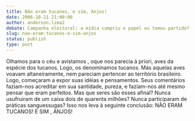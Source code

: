 ```yaml
---
title: Não eram tucanos, e sim, Anjos!
date: 2006-10-21 21:00:00
author: anderson.lima2
debate: Campanha eleitoral: a mídia cumpriu o papel ou tomou partido?
slug: nao-eram-tucanos-e-sim-anjos
status: publish 
type: post
---
```


Olhamos para o céu e avistamos , oque nos parecia à priori, aves da espécie dos tucanos. Logo, os denominamos tucanos. Más aquelas aves voavam altaneiramente, nem pareciam pertencer ao território brasileiro. Logo, começaram a expor suas idéias e pensamentos. Seus comentários faziam-nos acreditar em sua santidade, pureza, e faziam-nos até mesmo pensar que eram perfeitos. Mas que seres são esses afinal? Nunca usufruiram de um caixa dois de quarenta milhões? Nunca participaram de práticas sanguessugas? Isso nos leva à seguinte conclusão: NÃO ERAM TUCANOS! E SIM , ANJOS!
